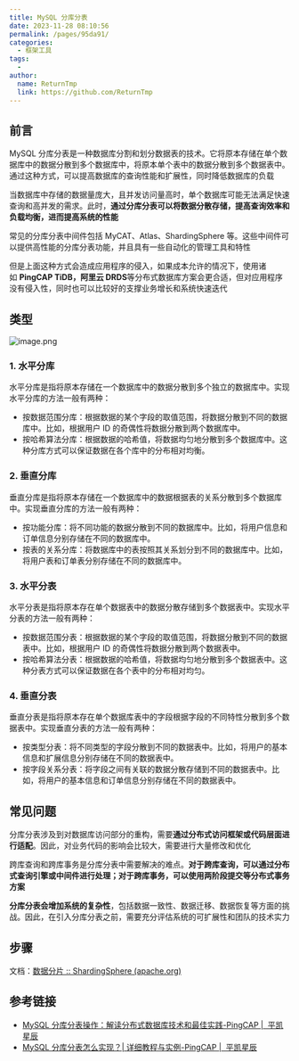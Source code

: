 ```yaml
---
title: MySQL 分库分表
date: 2023-11-28 08:10:56
permalink: /pages/95da91/
categories:
  - 框架工具
tags:
  - 
author: 
  name: ReturnTmp
  link: https://github.com/ReturnTmp
---
```


## 前言

MySQL 分库分表是一种数据库分割和划分数据表的技术。它将原本存储在单个数据库中的数据分散到多个数据库中，将原本单个表中的数据分散到多个数据表中。通过这种方式，可以提高数据库的查询性能和扩展性，同时降低数据库的负载

当数据库中存储的数据量庞大，且并发访问量高时，单个数据库可能无法满足快速查询和高并发的需求。此时，**通过分库分表可以将数据分散存储，提高查询效率和负载均衡，进而提高系统的性能**

常见的分库分表中间件包括 MyCAT、Atlas、ShardingSphere 等。这些中间件可以提供高性能的分库分表功能，并且具有一些自动化的管理工具和特性

但是上面这种方式会造成应用程序的侵入，如果成本允许的情况下，使用诸如 **PingCAP TiDB，阿里云 DRDS**等分布式数据库方案会更合适，但对应用程序没有侵入性，同时也可以比较好的支撑业务增长和系统快速迭代


## 类型

![image.png](https://cdn.jsdelivr.net/gh/Returntmp/blog-image@main/blog/202311280826295.png)


### 1. 水平分库

水平分库是指将原本存储在一个数据库中的数据分散到多个独立的数据库中。实现水平分库的方法一般有两种：

- 按数据范围分库：根据数据的某个字段的取值范围，将数据分散到不同的数据库中。比如，根据用户 ID 的奇偶性将数据分散到两个数据库中。
- 按哈希算法分库：根据数据的哈希值，将数据均匀地分散到多个数据库中。这种分库方式可以保证数据在各个库中的分布相对均衡。

### 2. 垂直分库

垂直分库是指将原本存储在一个数据库中的数据根据表的关系分散到多个数据库中。实现垂直分库的方法一般有两种：

- 按功能分库：将不同功能的数据分散到不同的数据库中。比如，将用户信息和订单信息分别存储在不同的数据库中。
- 按表的关系分库：将数据库中的表按照其关系划分到不同的数据库中。比如，将用户表和订单表分别存储在不同的数据库中。

### 3. 水平分表

水平分表是指将原本存在单个数据表中的数据分散存储到多个数据表中。实现水平分表的方法一般有两种：

- 按数据范围分表：根据数据的某个字段的取值范围，将数据分散到不同的数据表中。比如，根据用户 ID 的奇偶性将数据分散到两个数据表中。
- 按哈希算法分表：根据数据的哈希值，将数据均匀地分散到多个数据表中。这种分表方式可以保证数据在各个表中的分布相对均匀。

### 4. 垂直分表

垂直分表是指将原本存在单个数据库表中的字段根据字段的不同特性分散到多个数据表中。实现垂直分表的方法一般有两种：

- 按类型分表：将不同类型的字段分散到不同的数据表中。比如，将用户的基本信息和扩展信息分别存储在不同的数据表中。
- 按字段关系分表：将字段之间有关联的数据分散存储到不同的数据表中。比如，将用户的基本信息和订单信息分别存储在不同的数据表中。

## 常见问题

分库分表涉及到对数据库访问部分的重构，需要**通过分布式访问框架或代码层面进行适配**。因此，对业务代码的影响会比较大，需要进行大量修改和优化

跨库查询和跨库事务是分库分表中需要解决的难点。**对于跨库查询，可以通过分布式查询引擎或中间件进行处理；对于跨库事务，可以使用两阶段提交等分布式事务方案**

**分库分表会增加系统的复杂性**，包括数据一致性、数据迁移、数据恢复等方面的挑战。因此，在引入分库分表之前，需要充分评估系统的可扩展性和团队的技术实力

## 步骤

文档：[数据分片 :: ShardingSphere (apache.org)](https://shardingsphere.apache.org/document/legacy/3.x/document/cn/manual/sharding-jdbc/usage/sharding/)

## 参考链接

- [MySQL 分库分表操作：解读分布式数据库技术和最佳实践-PingCAP |  平凯星辰](https://cn.pingcap.com/article/post/8563.html)
- [MySQL 分库分表怎么实现？| 详细教程与实例-PingCAP |  平凯星辰](https://cn.pingcap.com/article/post/8525.html)

